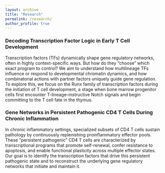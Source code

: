 ```yaml
---
layout: archive
title: "Research"
permalink: /research/
author_profile: true
---
```


### Decoding Transcription Factor Logic in Early T Cell Development

Transcription factors (TFs) dynamically shape gene regulatory networks, often in highly context-specific ways. But how do they “choose” which exact program to control? We aim to understand how multilineage TFs influence or respond to developmental chromatin dynamics, and how combinatorial actions with partner factors uniquely guide gene regulation. To explore this, we focus on the Runx family of transcription factors during the initiation of T cell development, a stage when bone marrow progenitor cells first encounter T-lineage–instructive Notch signals and begin committing to the T cell fate in the thymus.



### Gene Networks in Persistent Pathogenic CD4 T Cells During Chronic Inflammation

In chronic inflammatory settings, specialized subsets of CD4 T cells sustain pathology by continuously replenishing proinflammatory effector pools. These “persistent pathogenic” CD4 T cells are characterized by transcriptional programs that promote self-renewal, confer resistance to apoptosis, and enable functional plasticity across multiple effector states. Our goal is to identify the transcription factors that drive this persistent pathogenic state and to reconstruct the underlying gene regulatory networks that initiate and maintain it.

